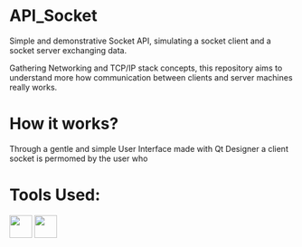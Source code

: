 # API_Socket

Simple and demonstrative Socket API, simulating a socket client and a socket server exchanging data.

Gathering Networking and TCP/IP stack concepts, this repository aims to understand more how communication between clients and server machines really works.

# How it works?

Through a gentle and simple User Interface made with Qt Designer a client socket is permomed by the user who   

# Tools Used: 

<img src="https://cdn-icons-png.flaticon.com/512/5968/5968350.png" width="40"/> <img src="https://seeklogo.com/vector-logo/340086/qt.png" width="40"/>

